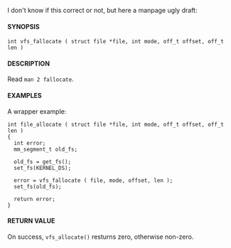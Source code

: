 I don't know if this correct or not, but here a manpage ugly draft:

#### SYNOPSIS
```
int vfs_fallocate ( struct file *file, int mode, off_t offset, off_t len )
```

#### DESCRIPTION

Read `man 2 fallocate`.

#### EXAMPLES

A wrapper example:
```
int file_allocate ( struct file *file, int mode, off_t offset, off_t len )
{
  int error;
  mm_segment_t old_fs;

  old_fs = get_fs();
  set_fs(KERNEL_DS);

  error = vfs_fallocate ( file, mode, offset, len ); 
  set_fs(old_fs);

  return error;
}
```

#### RETURN VALUE

On success, `vfs_allocate()` resturns zero, otherwise non-zero.